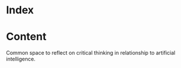 # Index

# Content
Common space to reflect on critical thinking in relationship to artificial intelligence.